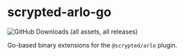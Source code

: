 # scrypted-arlo-go
![GitHub Downloads (all assets, all releases)](https://bjia56.github.io/stats/bjia56/scrypted-arlo-go/downloads_badge.svg)

Go-based binary extensions for the `@scrypted/arlo` plugin.
